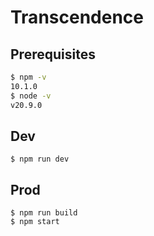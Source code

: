 # Transcendence

## Prerequisites
```bash
$ npm -v
10.1.0
$ node -v
v20.9.0
```

## Dev
```
$ npm run dev
```

## Prod
```
$ npm run build
$ npm start
```
